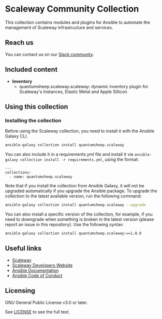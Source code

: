 # Scaleway Community Collection

This collection contains modules and plugins for Ansible to automate the management of Scaleway infrastructure and services.

## Reach us

You can contact us on our [Slack community](https://slack.scaleway.com/).

## Included content

* **Inventory**
  * quantumsheep.scaleway.scaleway: dynamic inventory plugin for Scaleway's Instances, Elastic Metal and Apple Sillicon

## Using this collection

### Installing the collection

Before using the Scaleway collection, you need to install it with the Ansible Galaxy CLI.

```sh
ansible-galaxy collection install quantumsheep.scaleway
```

You can also include it in a requirements.yml file and install it via `ansible-galaxy collection install -r requirements.yml`, using the format:

```yal
---
collections:
  - name: quantumsheep.scaleway
```

Note that if you install the collection from Ansible Galaxy, it will not be upgraded automatically if you upgrade the Ansible package. To upgrade the collection to the latest available version, run the following command:

```sh
ansible-galaxy collection install quantumsheep.scaleway --upgrade
```

You can also install a specific version of the collection, for example, if you need to downgrade when something is broken in the latest version (please report an issue in this repository). Use the following syntax:

```sh
ansible-galaxy collection install quantumsheep.scaleway:==1.0.0
```

## Useful links

* [Scaleway](https://www.scaleway.com/)
* [Scaleway Developers Website](https://developers.scaleway.com/)
* [Ansible Documentation](https://docs.ansible.com/ansible/latest/index.html)
* [Ansible Code of Conduct](https://docs.ansible.com/ansible/latest/community/code_of_conduct.html)

## Licensing

GNU General Public License v3.0 or later.

See [LICENSE](https://www.gnu.org/licenses/gpl-3.0.txt) to see the full text.
